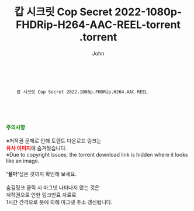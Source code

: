 ﻿---
layout: post
title:  "                   캅 시크릿 Cop Secret 2022-1080p-FHDRip-H264-AAC-REEL-torrent                .torrent"
author: John
categories: [ 영화 ]
tags: [  ]
image:  
description: "                   캅 시크릿 Cop Secret 2022-1080p-FHDRip-H264-AAC-REEL-torrent                 torrent 정보 공유"
toc: true
toc_sticky: true
---

<br>

        캅 시크릿 Cop Secret 2022.1080p.FHDRip.H264.AAC-REEL  
    
<br><br><br>
<p data-ke-size="size16"><b><span style="color: green;">주의사항</span></b><br /><br />※저작권 문제로 인해 토렌트 다운로드 링크는<br /><b><span style="color: red;">유사 이미지</span></b>에 숨겨뒀습니다.<br />※Due to copyright issues, the torrent download link is hidden where it looks like an image.<br /><br /><b>'설마'</b>싶은 것까지 확인해 보세요.<br /><br />숨김링크 클릭 시 마그넷 나타나지 않는 것은<br />저작권으로 인한 링크만료 자료로<br />1시간 간격으로 봇에 의해 마그넷 주소 갱신됩니다.</p>
